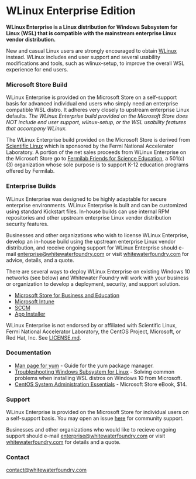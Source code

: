 # WLinux Enterprise Edition

**WLinux Enterprise is a Linux distribution for Windows Subsystem for Linux (WSL) that is compatible with the mainstream enterprise Linux vendor distribution.**

New and casual Linux users are strongly encouraged to obtain [WLinux](https://github.com/WhitewaterFoundry/WLinux) instead. WLinux includes end user support and several usability modifications and tools, such as wlinux-setup, to improve the overall WSL experience for end users.

### Microsoft Store Build

WLinux Enterprise is provided on the Microsoft Store on a self-support basis for advanced individual end users who simply need an enterprise compatible WSL distro. It adheres very closely to upstream enterprise Linux defaults. *The WLinux Enterprise build provided on the Microsoft Store does NOT include end user support, wlinux-setup, or the WSL usability features that accompany WLinux.*

The WLinux Enterprise build provided on the Microsoft Store is derived from [Scientific Linux](https://www.scientificlinux.org/) which is sponsored by the Fermi National Accelerator Laboratory. A portion of the net sales proceeds from WLinux Enterprise on the Microsoft Store go to [Fermilab Friends for Science Education](https://ed.fnal.gov/ffse/support-us/index.shtml), a 501(c)(3) organization whose sole purpose is to support K-12 education programs offered by Fermilab.

### Enterprise Builds

WLinux Enterprise was designed to be highly adaptable for secure enterprise environments. WLinux Enterprise is built and can be customized using standard Kickstart files. In-house builds can use internal RPM repositories and other upstream enterprise Linux vendor distribution security features.

Businesses and other organizations who wish to license WLinux Enterprise, develop an in-house build using the upstream enterprise Linux vendor distribution, and receive ongoing support for WLinux Enterprise should e-mail enterprise@whitewaterfoundry.com or visit [whitewaterfoundry.com](https://www.whitewaterfoundry.com/wlinux-enterprise-edition/) for advice, details, and a quote.

There are several ways to deploy WLinux Enterprise on existing Windows 10 networks (see below) and Whitewater Foundry will work with your business or organization to develop a deployment, security, and support solution.

- [Microsoft Store for Business and Education](https://docs.microsoft.com/en-us/microsoft-store/microsoft-store-for-business-overview)
- [Microsoft Intune](https://docs.microsoft.com/en-us/intune/apps-windows-10-app-deploy)
- [SCCM](https://docs.microsoft.com/en-us/sccm/apps/deploy-use/deploy-applications)
- [App Installer](https://docs.microsoft.com/en-us/sccm/apps/deploy-use/deploy-applications)

WLinux Enterprise is not endorsed by or affiliated with Scientific Linux, Fermi National Accelerator Laboratory, the CentOS Project, Microsoft, or Red Hat, Inc. See [LICENSE.md](https://github.com/WhitewaterFoundry/WLE/blob/master/LICENSE.md).

### Documentation

- [Man page for yum](http://man7.org/linux/man-pages/man8/yum.8.html) - Guide for the yum package manager.
- [Troubleshooting Windows Subsystem for Linux](https://docs.microsoft.com/en-us/windows/wsl/troubleshooting) - Solving common problems when installing WSL distros on Windows 10 from Microsoft.
- [CentOS System Administration Essentials](https://www.microsoft.com/store/productid/FGQPF3H0Q8BB) - Microsoft Store eBook, $14.

### Support

WLinux Enterprise is provided on the Microsoft Store for individual users on a self-support basis. You may open an issue [here](https://github.com/WhitewaterFoundry/WLE/issues) for community support.

Businesses and other organizations who would like to recieve ongoing support should e-mail enterprise@whitewaterfoundry.com or visit [whitewaterfoundry.com](https://www.whitewaterfoundry.com/wlinux-enterprise-edition/) for details and a quote.

### Contact

contact@whitewaterfoundry.com
